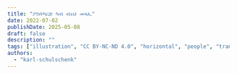 ```yaml
---
title: "ፖስትካርድ ካብ ብሩህ መጻኢ"
date: 2022-07-02
publishDate: 2025-05-08
draft: false
description: ""
tags: ["illustration", "CC BY-NC-ND 4.0", "horizontal", "people", "transport", "wind turbine", "sea"]
authors:
  - "karl-schulschenk"
---
```

